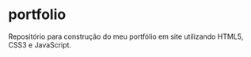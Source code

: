 # portfolio
Repositório para construção do meu portfólio em site utilizando HTML5, CSS3 e JavaScript.
